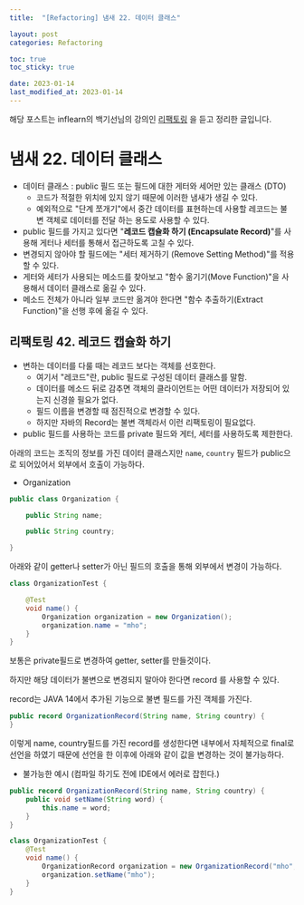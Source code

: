 ```yaml
---
title:  "[Refactoring] 냄새 22. 데이터 클래스"

layout: post
categories: Refactoring

toc: true
toc_sticky: true

date: 2023-01-14
last_modified_at: 2023-01-14
---
```


해당 포스트는 inflearn의 백기선님의 강의인 [리팩토링](https://www.inflearn.com/course/%EB%A6%AC%ED%8C%A9%ED%86%A0%EB%A7%81) 을 듣고 정리한 글입니다.

# 냄새 22. 데이터 클래스

- 데이터 클래스 : public 필드 또는 필드에 대한 게터와 세어만 있는 클래스 (DTO)
  - 코드가 적절한 위치에 있지 않기 때문에 이러한 냄새가 생길 수 있다.
  - 예외적으로 "단계 쪼개기"에서 중간 데이터를 표현하는데 사용할 레코드는 불변 객체로 데이터를 전달 하는 용도로 사용할 수 있다.
- public 필드를 가지고 있다면 "**레코드 캡슐화 하기 (Encapsulate Record)**"를 사용해 게터나 세터를 통해서 접근하도록 고칠 수 있다.
- 변경되지 않아야 할 필드에는 "세터 제거하기 (Remove Setting Method)"를 적용할 수 있다.
- 게터와 세터가 사용되는 메소드를 찾아보고 "함수 옮기기(Move Function)"을 사용해서 데이터 클래스로 옮길 수 있다.
- 메소드 전체가 아니라 일부 코드만 옮겨야 한다면 "함수 추출하기(Extract Function)"을 선행 후에 옮길 수 있다.

## 리팩토링 42. 레코드 캡슐화 하기

- 변하는 데이터를 다룰 때는 레코드 보다는 객체를 선호한다.
  - 여기서 "레코드"란, public 필드로 구성된 데이터 클래스를 말함.
  - 데이터를 메소드 뒤로 감추면 객체의 클라이언트는 어떤 데이터가 저장되어 있는지 신경쓸 필요가 없다.
  - 필드 이름을 변경할 때 점진적으로 변경할 수 있다.
  - 하지만 자바의 Record는 불변 객체라서 이런 리팩토링이 필요없다.
- public 필드를 사용하는 코드를 private 필드와 게터, 세터를 사용하도록 제한한다.

아래의 코드는 조직의 정보를 가진 데이터 클래스지만 `name`, `country` 필드가 public으로 되어있어서 외부에서 호출이 가능하다.

- Organization

```java
public class Organization {

    public String name;

    public String country;

}
```

아래와 같이 getter나 setter가 아닌 필드의 호출을 통해 외부에서 변경이 가능하다.

```java
class OrganizationTest {

    @Test
    void name() {
        Organization organization = new Organization();
        organization.name = "mho";
    }
}
```

보통은 private필드로 변경하여 getter, setter를 만들것이다.

하지만 해당 데이터가 불변으로 변경되지 말아야 한다면 record 를 사용할 수 있다.

record는 JAVA 14에서 추가된 기능으로 불변 필드를 가진 객체를 가진다.

```java
public record OrganizationRecord(String name, String country) {
}
```

이렇게 name, country필드를 가진 record를 생성한다면 내부에서 자체적으로 final로 선언을 하였기 때문에 선언을 한 이후에 아래와 같이 값을 변경하는 것이 불가능하다.

- 불가능한 예시 (컴파일 하기도 전에 IDE에서 에러로 잡힌다.)

```java
public record OrganizationRecord(String name, String country) {
    public void setName(String word) {
        this.name = word;
    }
}

class OrganizationTest {
    @Test
    void name() {
        OrganizationRecord organization = new OrganizationRecord("mho", "Korea");
        organization.setName("mho");
    }
}
```
